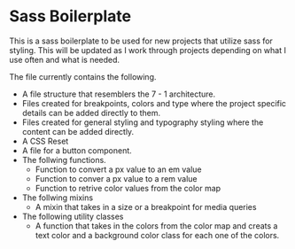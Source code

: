 # Sass Boilerplate

This is a sass boilerplate to be used for new projects that utilize sass for styling. This will be updated as I work through projects depending on what I use often and what is needed.

The file currently contains the following.

- A file structure that resemblers the 7 - 1 architecture.
- Files created for breakpoints, colors and type where the project specific details can be added directly to them.
- Files created for general styling and typography styling where the content can be added directly.
- A CSS Reset
- A file for a button component.
- The follwing functions.
  - Function to convert a px value to an em value
  - Function to conver a px value to a rem value
  - Function to retrive color values from the color map
- The follwing mixins
  - A mixin that takes in a size or a breakpoint for media queries
- The following utility classes
  - A function that takes in the colors from the color map and creats a text color and a background color class for each one of the colors.
